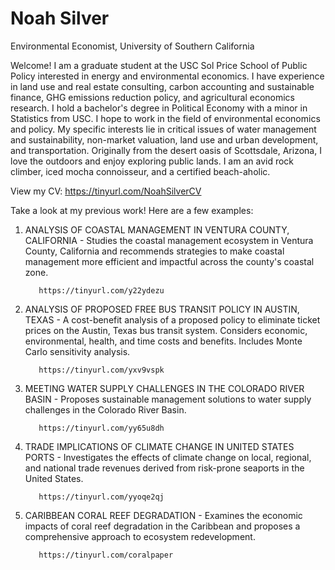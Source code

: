 # Noah Silver 
Environmental Economist, University of Southern California

Welcome! I am a graduate student at the USC Sol Price School of Public Policy interested in energy and environmental economics. I have experience in land use and real estate consulting, carbon accounting and sustainable finance, GHG emissions reduction policy, and agricultural economics research. I hold a bachelor's degree in Political Economy with a minor in Statistics from USC.
I hope to work in the field of environmental economics and policy. My specific interests lie in critical issues of water management and sustainability, non-market valuation, land use and urban development, and transportation.
Originally from the desert oasis of Scottsdale, Arizona, I love the outdoors and enjoy exploring public lands. I am an avid rock climber, iced mocha connoisseur, and a certified beach-aholic.

View my CV: https://tinyurl.com/NoahSilverCV

Take a look at my previous work! Here are a few examples:

1. ANALYSIS OF COASTAL MANAGEMENT IN VENTURA COUNTY, CALIFORNIA - Studies the coastal management ecosystem in Ventura County, California and recommends strategies to make coastal management more efficient and impactful across the county's coastal zone.
    
          https://tinyurl.com/y22ydezu 
          
2. ANALYSIS OF PROPOSED FREE BUS TRANSIT POLICY IN AUSTIN, TEXAS - A cost-benefit analysis of a proposed policy to eliminate ticket prices on the Austin, Texas bus transit system. Considers economic, environmental, health, and time costs and benefits. Includes Monte Carlo sensitivity analysis.

          https://tinyurl.com/yxv9vspk
          
3. MEETING WATER SUPPLY CHALLENGES IN THE COLORADO RIVER BASIN - Proposes sustainable management solutions to water supply challenges in the Colorado River Basin.

          https://tinyurl.com/yy65u8dh
          
4. TRADE IMPLICATIONS OF CLIMATE CHANGE IN UNITED STATES PORTS - Investigates the effects of climate change on local, regional, and national trade revenues derived from risk-prone seaports in the United States.
  
          https://tinyurl.com/yyoqe2qj 
          
5. CARIBBEAN CORAL REEF DEGRADATION - Examines the economic impacts of coral reef degradation in the Caribbean and proposes a comprehensive approach to ecosystem redevelopment. 

          https://tinyurl.com/coralpaper 
 
